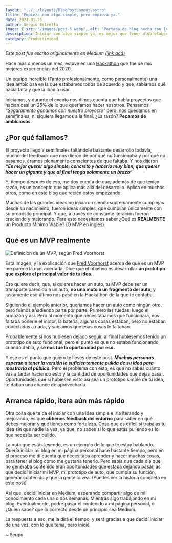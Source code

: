 ```yaml
---
layout: "../../layouts/BlogPostLayout.astro"
title: "Empieza con algo simple, pero empieza ya."
date: 2021-01-26
author: Sergio Estrella
image: { src: "/images/post-5.webp", alt: "Portada de blog hecha con IA" }
description: Iniciar con algo simple ya, es mejor que tener algo elaborado después. Te cuento cómo lo aprendí.
category: Productividad
---
```


_Este post fue escrito originalmente en Medium [(link acá)](https://djkde.medium.com/empieza-as%C3%AD-sea-con-algo-simple-pero-empieza-ya-c12a35f104a9)_

Hace más o menos un mes, estuve en una [Hackathon](https://platzi.com/blog/hackathon/) que fue de mis mejores experiencias del 2020.

Un equipo increíble (Tanto profesionalmente, como personalmente) una idea ambiciosa en la que estábamos todos de acuerdo y que, sabíamos qué hacía falta y que la iban a usar.

Iniciamos, y durante el evento nos dimos cuenta que había proyectos que hacían casi un 25% de lo que queríamos hacer nosotros. Pensamos _“Seguramente ganamos con nuestro proyecto”_ pero, nos quedamos en semifinales, ni siquiera llegamos a la final. ¿La razón? **Pecamos de ambiciosos**.

## ¿Por qué fallamos?

El proyecto llegó a semifinales faltándole bastante desarrollo todavía, mucho del feedback que nos dieron de por qué no funcionaba y por qué no pasamos, éramos plenamente conscientes de que faltaba. Y nos dijeron _**“Es mejor querer algo simple, concreto y hacerlo muy bien, que querer hacer un gigante y que al final tenga solamente un brazo”**_

Y, tiempo después de eso, me doy cuenta de que, además de que tenían razón, es un concepto que aplica más allá del desarrollo. Aplica en muchos otros, como en este blog que recién estoy empezando.

Muchas de las grandes ideas no iniciaron siendo supremamente complejas desde su nacimiento, fueron ideas simples, que cumplían únicamente con su propósito principal. Y que, a través de constante iteración fueron creciendo y mejorando. Para esto necesitamos saber ¿Qué es **REALMENTE** un Producto Mínimo Viable? (O MVP en inglés)

## Qué es un MVP realmente

![Definicion de un MVP, según Fred Voorhorst](/images/post-5-mvp.webp)

Esta imagen, y la explicación que [Fred Voorhorst](https://www.educati.ch/mvp-really-going-bike-car/) acerca de qué es un MVP me parece la más acertada. Dice que el objetivo es desarrollar **un prototipo que explore el principal valor de tu idea.**

Eso quiere decir, que, si quieres hacer un auto, tu MVP debe ser un transporte parecido a un auto, **no una moto o un fragmento del auto**, y justamente eso último nos pasó en la Hackathon de la que te contaba.

Siguiendo el ejemplo anterior, queríamos hacer un auto como ningún otro, pero fuimos añadiendo parte por parte: Primero las ruedas, luego el armazón y así. Pero al momento que necesitábamos que funcionara, nos faltaba ponerle el motor, la batería, algunas cosas estaban, pero no estaban conectadas a nada, y sabíamos que esas cosas le faltaban.

Probablemente si nos hubiesen dejado seguir, al final hubiésemos tenido un prototipo de auto funcional, pero el punto es que no estaba funcionando cuando debía, y **se nos fue la oportunidad por eso.**

Y ese es el punto que quiero te lleves de este post. _**Muchas personas esperan a tener la versión lo suficientemente pulida de su idea para mostrarla al público.**_ Pero el problema con esto, es que no sabes cuánto vas a tardar haciendo esto y la cantidad de oportunidades que dejas pasar. Oportunidades que si hubiesen visto así sea un prototipo simple de tu idea, te daban una chance de aprovecharla.

## Arranca rápido, itera aún más rápido

Otra cosa que te da el iniciar con una idea simple e irla iterando y mejorando, es que **obtienes feedback del entorno** para saber en qué debes mejorar y qué tienes como fortaleza. Cosa que es difícil si trabajas tu idea sin que nadie la vea, ya que, no sabes si lo que estás puliendo es lo que necesita ser pulido.

La nota que estás leyendo, es un ejemplo de lo que te estoy hablando. Quería iniciar mi blog en mi página personal hace bastante tiempo, pero en el proceso me di cuenta que necesitaba aprender y hacer muchas cosas, para tener el blog como me gustaría tenerlo. Pero sabía que cada día que no generaba contenido eran oportunidades que estaba dejando pasar, así que decidí iniciar mi MVP, mi prototipo de auto, que cumpla su función, generar contenido y que la gente lo vea. (Puedes ver la historia completa en [este post](./errores-aprendizajes-creando-este-blog))

Así que, decidí iniciar en Medium, esperando compartir algo de mi conocimiento cada una o dos semanas. Mientras sigo trabajando en mi blog. Eventualmente, podré pasar el contenido a mi página personal, o ¿Quién sabe? que lo correcto desde un principio sea Medium.

La respuesta a eso, me la dirá el tiempo, y será gracias a que decidí iniciar de una vez, con lo que tenía, pero inicié.

~ Sergio
